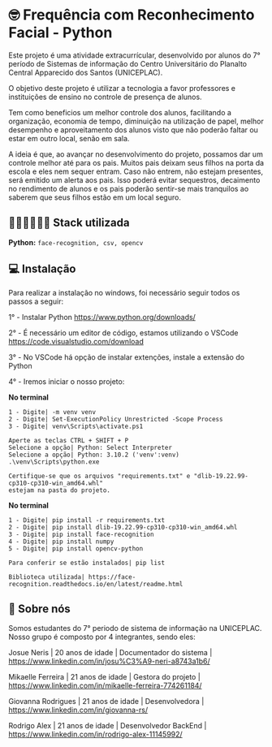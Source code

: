 # 🤓 Frequência com Reconhecimento Facial - Python

Este projeto é uma atividade extracurrícular, desenvolvido por alunos do 7° período de Sistemas de informação do Centro Universitário do Planalto Central Apparecido dos Santos (UNICEPLAC).

O objetivo deste projeto é utilizar a tecnologia a favor professores e instituições de ensino no controle de presença de alunos.

Tem como beneficios um melhor controle dos alunos, facilitando a organização, economia de tempo, diminuição na utilização de papel, melhor desempenho e aproveitamento dos alunos visto que não poderão faltar ou estar em outro local, senão em sala.

A ideia é que, ao avançar no desenvolvimento do projeto, possamos dar um controle melhor até para os pais. Muitos pais deixam seus filhos na porta da escola e eles nem sequer entram. Caso não entrem, não estejam presentes, será emitido um alerta aos pais. Isso poderá evitar sequestros, decaimento no rendimento de alunos e os pais poderão sentir-se mais tranquilos ao saberem que seus filhos estão em um local seguro.

## 👨🏻‍💻👩🏻‍💻 Stack utilizada

**Python:** `face-recognition, csv, opencv `

## 💻 Instalação

Para realizar a instalação no windows, foi necessário seguir todos os passos a seguir:

1° - Instalar Python https://www.python.org/downloads/

2° - É necessário um editor de código, estamos utilizando o VSCode https://code.visualstudio.com/download

3° - No VSCode há opção de instalar extenções, instale a extensão do Python

4° - Iremos iniciar o nosso projeto:

**No terminal**

    1 - Digite| -m venv venv
    2 - Digite| Set-ExecutionPolicy Unrestricted -Scope Process
    3 - Digite| venv\Scripts\activate.ps1

    Aperte as teclas CTRL + SHIFT + P
    Selecione a opção| Python: Select Interpreter
    Selecione a opção| Python: 3.10.2 ('venv':venv) .\venv\Scripts\python.exe

    Certifique-se que os arquivos "requirements.txt" e "dlib-19.22.99-cp310-cp310-win_amd64.whl" 
    estejam na pasta do projeto.

**No terminal**

    1 - Digite| pip install -r requirements.txt
    2 - Digite| pip install dlib-19.22.99-cp310-cp310-win_amd64.whl
    3 - Digite| pip install face-recognition
    4 - Digite| pip install numpy
    5 - Digite| pip install opencv-python

    Para conferir se estão instalados| pip list

    Biblioteca utilizada| https://face-recognition.readthedocs.io/en/latest/readme.html

## 🚀 Sobre nós

Somos estudantes do 7° periodo de sistema de informação na UNICEPLAC.
Nosso grupo é composto por 4 integrantes, sendo eles:

Josue Neris | 20 anos de idade | Documentador do sistema | https://www.linkedin.com/in/josu%C3%A9-neri-a8743a1b6/

Mikaelle Ferreira | 21 anos de idade | Gestora do projeto | https://www.linkedin.com/in/mikaelle-ferreira-774261184/

Giovanna Rodrigues | 21 anos de idade | Desenvolvedora | https://www.linkedin.com/in/giovanna-rs/

Rodrigo Alex | 21 anos de idade | Desenvolvedor BackEnd | https://www.linkedin.com/in/rodrigo-alex-11145992/
